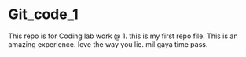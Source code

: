 # Git_code_1
 This repo is for Coding lab work @ 1.
 this is my first repo file.
 This is an amazing experience.
 love the way you lie.
 mil gaya time pass.
